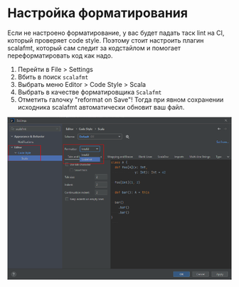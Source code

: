 # Настройка форматирования

Если не настроено форматирование, у вас будет падать таск lint на CI, который проверяет сode style. 
Поэтому стоит настроить плагин scalafmt, который сам следит за кодстайлом и помогает переформатировать код как надо.  

1. Перейти в File > Settings
2. Вбить в поиск `scalafmt`
3. Выбрать меню Editor > Code Style > Scala
4. Выбрать в качестве форматировщика `Scalafmt`
5. Отметить галочку "reformat on Save"! Тогда при явном сохранении исходника scalafmt автоматически обновит ваш файл.
 
 ![Scalafmt](images/scalafmt.png "scalafmt")

